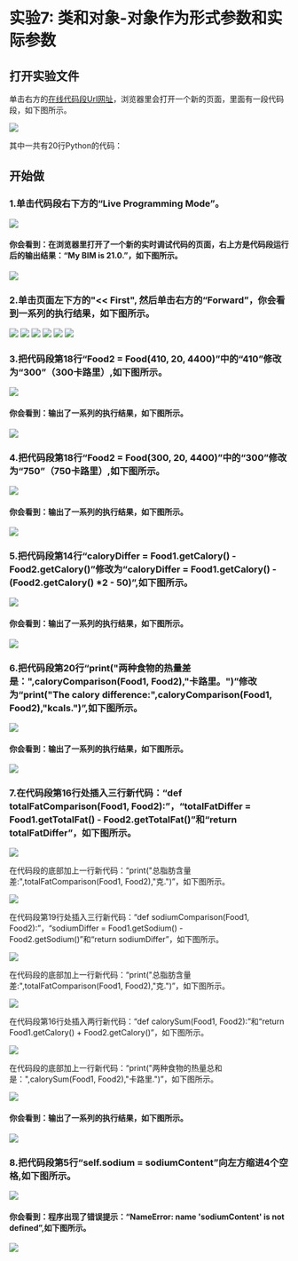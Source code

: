 ﻿# 实验7: 类和对象-对象作为形式参数和实际参数

## 打开实验文件

单击右方的[在线代码段Url网址](http://pythontutor.com/visualize.html#code=class%20Food%3A%0A%20%20%20%20def%20__init__%28self,%20caloryFromFood,%20totalFatContent,%20sodiumContent%29%3A%0A%20%20%20%20%20%20%20%20self.calory%20%3D%20caloryFromFood%0A%20%20%20%20%20%20%20%20self.totalFat%20%3D%20totalFatContent%0A%20%20%20%20%20%20%20%20self.sodium%20%3D%20sodiumContent%0A%20%20%20%20def%20getCalory%28self%29%3A%0A%20%20%20%20%20%20%20%20return%20self.calory%0A%20%20%20%20def%20getTotalFat%28self%29%3A%0A%20%20%20%20%20%20%20%20return%20self.totalFat%0A%20%20%20%20def%20getSodium%28self%29%3A%0A%20%20%20%20%20%20%20%20return%20self.sodium%0A%0Adef%20caloryComparison%28Food1,%20Food2%29%3A%0A%20%20%20%20caloryDiffer%20%3D%20Food1.getCalory%28%29%20-%20Food2.getCalory%28%29%0A%20%20%20%20return%20caloryDiffer%0A%0AFood1%20%3D%20Food%28450,%2021,%202400%29%0AFood2%20%3D%20Food%28410,%2020,%204400%29%0A%0Aprint%28%22%E4%B8%A4%E7%A7%8D%E9%A3%9F%E7%89%A9%E7%9A%84%E7%83%AD%E9%87%8F%E5%B7%AE%E6%98%AF%EF%BC%9A%22,caloryComparison%28Food1,%20Food2%29,%22%E5%8D%A1%E8%B7%AF%E9%87%8C%E3%80%82%22%29&cumulative=false&heapPrimitives=nevernest&mode=edit&origin=opt-frontend.js&py=3&rawInputLstJSON=%5B%5D&textReferences=false)，浏览器里会打开一个新的页面，里面有一段代码段，如下图所示。

![](/images/章2-理解面向对象的基本思想/类和对象-对象作为形式参数和实际参数/0.bmp)

其中一共有20行Python的代码：

## 开始做

### 1.单击代码段右下方的“Live Programming Mode”。

![](/images/章2-理解面向对象的基本思想/类和对象-对象作为形式参数和实际参数/1a.bmp)

#### 你会看到：在浏览器里打开了一个新的实时调试代码的页面，右上方是代码段运行后的输出结果：“My BIM is 21.0.”，如下图所示。

![](/images/章2-理解面向对象的基本思想/类和对象-对象作为形式参数和实际参数/1b.bmp)

### 2.单击页面左下方的"<< First", 然后单击右方的“Forward”，你会看到一系列的执行结果，如下图所示。

![](/images/章2-理解面向对象的基本思想/类和对象-对象作为形式参数和实际参数/2b1.bmp)
![](/images/章2-理解面向对象的基本思想/类和对象-对象作为形式参数和实际参数/2b2.bmp)
![](/images/章2-理解面向对象的基本思想/类和对象-对象作为形式参数和实际参数/2b3.bmp)
![](/images/章2-理解面向对象的基本思想/类和对象-对象作为形式参数和实际参数/2b4.bmp)
![](/images/章2-理解面向对象的基本思想/类和对象-对象作为形式参数和实际参数/2b5.bmp)
![](/images/章2-理解面向对象的基本思想/类和对象-对象作为形式参数和实际参数/2b6.bmp)

### 3.把代码段第18行“Food2 = Food(410, 20, 4400)”中的“410”修改为“300”（300卡路里）,如下图所示。

![](/images/章2-理解面向对象的基本思想/类和对象-对象作为形式参数和实际参数/3a.bmp)

#### 你会看到：输出了一系列的执行结果，如下图所示。

![](/images/章2-理解面向对象的基本思想/类和对象-对象作为形式参数和实际参数/3b.bmp)

### 4.把代码段第18行“Food2 = Food(300, 20, 4400)”中的“300”修改为“750”（750卡路里）,如下图所示。

![](/images/章2-理解面向对象的基本思想/类和对象-对象作为形式参数和实际参数/4a.bmp)

#### 你会看到：输出了一系列的执行结果，如下图所示。

![](/images/章2-理解面向对象的基本思想/类和对象-对象作为形式参数和实际参数/4b.bmp)

### 5.把代码段第14行“caloryDiffer = Food1.getCalory() - Food2.getCalory()”修改为“caloryDiffer = Food1.getCalory() - (Food2.getCalory() *2 - 50)”,如下图所示。

![](/images/章2-理解面向对象的基本思想/类和对象-对象作为形式参数和实际参数/5a.bmp)

#### 你会看到：输出了一系列的执行结果，如下图所示。

![](/images/章2-理解面向对象的基本思想/类和对象-对象作为形式参数和实际参数/5b.bmp)

### 6.把代码段第20行“print("两种食物的热量差是：",caloryComparison(Food1, Food2),"卡路里。")”修改为“print("The calory difference:",caloryComparison(Food1, Food2),"kcals.")”,如下图所示。

![](/images/章2-理解面向对象的基本思想/类和对象-对象作为形式参数和实际参数/6a.bmp)

#### 你会看到：输出了一系列的执行结果，如下图所示。

![](/images/章2-理解面向对象的基本思想/类和对象-对象作为形式参数和实际参数/6b.bmp)

### 7.在代码段第16行处插入三行新代码：“def totalFatComparison(Food1, Food2):”，“totalFatDiffer = Food1.getTotalFat() - Food2.getTotalFat()”和“return totalFatDiffer”，如下图所示。

![](/images/章2-理解面向对象的基本思想/类和对象-对象作为形式参数和实际参数/7a1.bmp)

在代码段的底部加上一行新代码：“print("总脂肪含量差:",totalFatComparison(Food1, Food2),"克.")”，如下图所示。

![](/images/章2-理解面向对象的基本思想/类和对象-对象作为形式参数和实际参数/7a2.bmp)

在代码段第19行处插入三行新代码：“def sodiumComparison(Food1, Food2):”，“sodiumDiffer = Food1.getSodium() - Food2.getSodium()”和“return sodiumDiffer”，如下图所示。

![](/images/章2-理解面向对象的基本思想/类和对象-对象作为形式参数和实际参数/7a3.bmp)

在代码段的底部加上一行新代码：“print("总脂肪含量差:",totalFatComparison(Food1, Food2),"克.")”，如下图所示。

![](/images/章2-理解面向对象的基本思想/类和对象-对象作为形式参数和实际参数/7a4.bmp)

在代码段第16行处插入两行新代码：“def calorySum(Food1, Food2):”和“return Food1.getCalory() + Food2.getCalory()”，如下图所示。

![](/images/章2-理解面向对象的基本思想/类和对象-对象作为形式参数和实际参数/7a5.bmp)

在代码段的底部加上一行新代码：“print("两种食物的热量总和是：",calorySum(Food1, Food2),"卡路里.")”，如下图所示。

![](/images/章2-理解面向对象的基本思想/类和对象-对象作为形式参数和实际参数/7a6.bmp)

#### 你会看到：输出了一系列的执行结果，如下图所示。

![](/images/章2-理解面向对象的基本思想/类和对象-对象作为形式参数和实际参数/7b.bmp)

### 8.把代码段第5行“self.sodium = sodiumContent”向左方缩进4个空格,如下图所示。

![](/images/章2-理解面向对象的基本思想/类和对象-对象作为形式参数和实际参数/8a.bmp)

#### 你会看到：程序出现了错误提示：“NameError: name 'sodiumContent' is not defined”,如下图所示。

![](/images/章2-理解面向对象的基本思想/类和对象-对象作为形式参数和实际参数/8b.bmp)